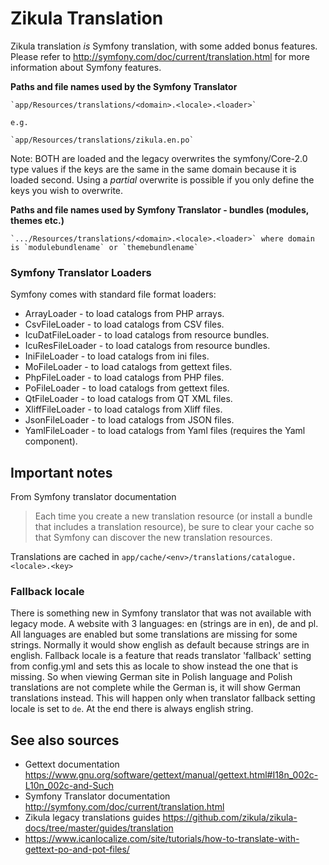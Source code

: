 Zikula Translation
==================

Zikula translation *is* Symfony translation, with some added bonus features. Please refer to 
http://symfony.com/doc/current/translation.html for more information about Symfony features.

**Paths and file names used by the Symfony Translator**

    `app/Resources/translations/<domain>.<locale>.<loader>`
    
    e.g.
    
    `app/Resources/translations/zikula.en.po`


Note: BOTH are loaded and the legacy overwrites the symfony/Core-2.0 type values if the keys are the same in the same
domain because it is loaded second.
Using a *partial* overwrite is possible if you only define the keys you wish to overwrite.


**Paths and file names used by Symfony Translator - bundles (modules, themes etc.)**

    `.../Resources/translations/<domain>.<locale>.<loader>` where domain is `modulebundlename` or `themebundlename`


### Symfony Translator Loaders

Symfony comes with standard file format loaders:
 * ArrayLoader - to load catalogs from PHP arrays.
 * CsvFileLoader - to load catalogs from CSV files.
 * IcuDatFileLoader - to load catalogs from resource bundles.
 * IcuResFileLoader - to load catalogs from resource bundles.
 * IniFileLoader - to load catalogs from ini files.
 * MoFileLoader - to load catalogs from gettext files.
 * PhpFileLoader - to load catalogs from PHP files.
 * PoFileLoader - to load catalogs from gettext files.
 * QtFileLoader - to load catalogs from QT XML files.
 * XliffFileLoader - to load catalogs from Xliff files.
 * JsonFileLoader - to load catalogs from JSON files.
 * YamlFileLoader - to load catalogs from Yaml files (requires the Yaml component). 

## Important notes
From Symfony translator documentation
> Each time you create a new translation resource (or install a bundle that includes a translation resource), be sure to
clear your cache so that Symfony can discover the new translation resources.

Translations are cached in `app/cache/<env>/translations/catalogue.<locale>.<key>`


### Fallback locale
There is something new in Symfony translator that was not available with legacy mode. A website with 3 languages:
en (strings are in en), de and pl. All languages are enabled but some translations are missing for some strings.
Normally it would show english as default because strings are in english. Fallback locale is a feature that reads
translator 'fallback' setting from config.yml and sets this as locale to show instead the one that is missing. So when
viewing German site in Polish language and Polish translations are not complete while the German is, it will show German
translations instead. This will happen only when translator fallback setting locale is set to `de`. At the end there is
always english string.

## See also sources
 * Gettext documentation https://www.gnu.org/software/gettext/manual/gettext.html#I18n_002c-L10n_002c-and-Such
 * Symfony Translator documentation http://symfony.com/doc/current/translation.html
 * Zikula legacy translations guides https://github.com/zikula/zikula-docs/tree/master/guides/translation
 * https://www.icanlocalize.com/site/tutorials/how-to-translate-with-gettext-po-and-pot-files/
